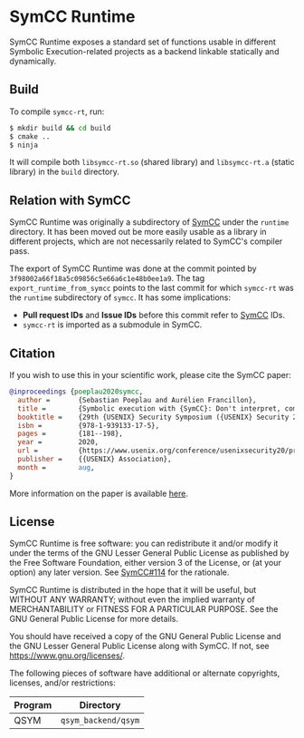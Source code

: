 # SymCC Runtime

SymCC Runtime exposes a standard set of functions usable in different Symbolic Execution-related projects as a backend
linkable statically and dynamically.

## Build

To compile `symcc-rt`, run:

```bash
$ mkdir build && cd build
$ cmake ..
$ ninja
```

It will compile both `libsymcc-rt.so` (shared library) and `libsymcc-rt.a` (static library) in the `build` directory.

## Relation with SymCC

SymCC Runtime was originally a subdirectory of [SymCC](https://github.com/eurecom-s3/symcc) under the `runtime`
directory. It has been moved out be more easily usable as a library in different projects, which are not necessarily
related to SymCC's compiler pass.

The export of SymCC Runtime was done at the commit pointed by `3f98002a66f18a5c09856c5e66a6c1e48b0ee1a9`.
The tag `export_runtime_from_symcc` points to the last commit for which `symcc-rt` was the `runtime` subdirectory of
`symcc`.
It has some implications:
- **Pull request IDs** and **Issue IDs** before this commit refer to [SymCC](https://github.com/eurecom-s3/symcc) IDs.
- `symcc-rt` is imported as a submodule in SymCC.

## Citation

If you wish to use this in your scientific work, please cite the SymCC paper:
``` bibtex
@inproceedings {poeplau2020symcc,
  author =       {Sebastian Poeplau and Aurélien Francillon},
  title =        {Symbolic execution with {SymCC}: Don't interpret, compile!},
  booktitle =    {29th {USENIX} Security Symposium ({USENIX} Security 20)},
  isbn =         {978-1-939133-17-5},
  pages =        {181--198},
  year =         2020,
  url =          {https://www.usenix.org/conference/usenixsecurity20/presentation/poeplau},
  publisher =    {{USENIX} Association},
  month =        aug,
}
```

More information on the paper is available
[here](http://www.s3.eurecom.fr/tools/symbolic_execution/symcc.html).

## License

SymCC Runtime is free software: you can redistribute it and/or modify it under the terms
of the GNU Lesser General Public License as published by the Free Software Foundation,
either version 3 of the License, or (at your option) any later version.
See [SymCC#114](https://github.com/eurecom-s3/symcc/issues/114) for the rationale.

SymCC Runtime is distributed in the hope that it will be useful, but WITHOUT ANY
WARRANTY; without even the implied warranty of MERCHANTABILITY or FITNESS FOR A
PARTICULAR PURPOSE. See the GNU General Public License for more details.

You should have received a copy of the GNU General Public License and the GNU
Lesser General Public License along with SymCC. If not, see
<https://www.gnu.org/licenses/>.

The following pieces of software have additional or alternate copyrights,
licenses, and/or restrictions:

| Program       | Directory                   |
|---------------|-----------------------------|
| QSYM          | `qsym_backend/qsym`         |
